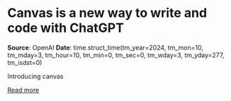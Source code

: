 # Canvas is a new way to write and code with ChatGPT

**Source**: OpenAI
**Date**: time.struct_time(tm_year=2024, tm_mon=10, tm_mday=3, tm_hour=10, tm_min=0, tm_sec=0, tm_wday=3, tm_yday=277, tm_isdst=0)

Introducing canvas

[Read more](https://openai.com/index/introducing-canvas)
